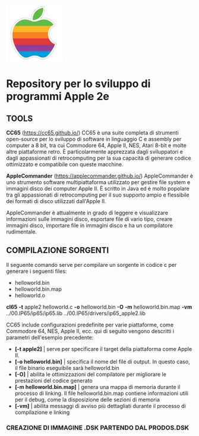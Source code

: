 
![logo](/00.ASSETS/images/apple-ii_logo.jpg)

# Repository per lo sviluppo di programmi Apple 2e

## TOOLS

<b>CC65</b> (https://cc65.github.io/)
CC65 è una suite completa di strumenti open-source per lo sviluppo di software in linguaggio C e assembly per computer a 8 bit, tra cui Commodore 64, Apple II, NES, Atari 8-bit e molte altre piattaforme retro. È particolarmente apprezzata dagli sviluppatori e dagli appassionati di retrocomputing per la sua capacità di generare codice ottimizzato e compatibile con queste macchine.

<b>AppleCommander</b> (https://applecommander.github.io/)
AppleCommander è uno strumento software multipiattaforma utilizzato per gestire file system e immagini disco dei computer Apple II. È scritto in Java ed è molto popolare tra gli appassionati di retrocomputing per il suo supporto ampio e flessibile dei formati di disco utilizzati dall'Apple II. 

AppleCommander è attualmente in grado di leggere e visualizzare informazioni sulle immagini disco, esportare file di vario tipo, creare immagini disco, importare file in immagini disco e ha un compilatore rudimentale.


## COMPILAZIONE SORGENTI

Il seguente comando serve per compilare un sorgente in codice c per generare i seguenti files:

 - helloworld.bin
 - helloworld.bin.map
 - helloworld.o

<b>cl65</b> <b>-t</b> apple2 helloworld.c <b>-o</b> helloworld.bin <b>-O</b>  <b>-m</b> helloworld.bin.map <b>-vm</b> ../00.IP65/ip65/ip65.lib ../00.IP65/drivers/ip65_apple2.lib

CC65 include configurazioni predefinite per varie piattaforme, come Commodore 64, NES, Apple II, ecc. qui di seguito vengono descritti i parametri dell'esempio precedente:

- <b>[-t apple2]</b> | serve per specificare il target della piattaforma come Apple II.
- <b>[-o helloworld.bin]</b>  | specifica il nome del file di output. In questo caso, il file binario eseguibile sarà helloworld.bin
- <b>[-O]</b>  | abilita le ottimizzazioni del compilatore per migliorare le prestazioni del codice generato
- <b>[-m helloworld.bin.map]</b>  | genera una mappa di memoria durante il processo di linking. Il file helloworld.bin.map contiene informazioni utili per il debug, come la disposizione delle sezioni di memoria
- <b>[-vm]</b>  | abilita messaggi di avviso più dettagliati durante il processo di compilazione e linking


### CREAZIONE DI  IMMAGINE .DSK PARTENDO DAL PRODOS.DSK